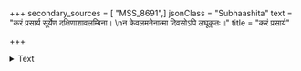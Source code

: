 +++
secondary_sources = [ "MSS_8691",]
jsonClass = "Subhaashita"
text = "करं प्रसार्य सूर्येण दक्षिणाशावलम्बिना।  \nन केवलमनेनात्मा दिवसोऽपि लघूकृतः॥"
title = "करं प्रसार्य"

+++

<details><summary>Text</summary>

करं प्रसार्य सूर्येण दक्षिणाशावलम्बिना।  
न केवलमनेनात्मा दिवसोऽपि लघूकृतः॥
</details>
